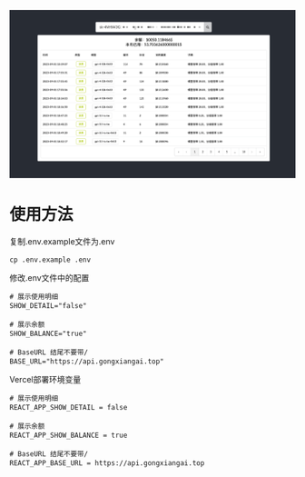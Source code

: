 ![img.png](img.png)

# 使用方法
复制.env.example文件为.env
```
cp .env.example .env
```
修改.env文件中的配置
```
# 展示使用明细
SHOW_DETAIL="false"

# 展示余额
SHOW_BALANCE="true"

# BaseURL 结尾不要带/
BASE_URL="https://api.gongxiangai.top"
```
Vercel部署环境变量
```
# 展示使用明细
REACT_APP_SHOW_DETAIL = false

# 展示余额
REACT_APP_SHOW_BALANCE = true

# BaseURL 结尾不要带/
REACT_APP_BASE_URL = https://api.gongxiangai.top
```
